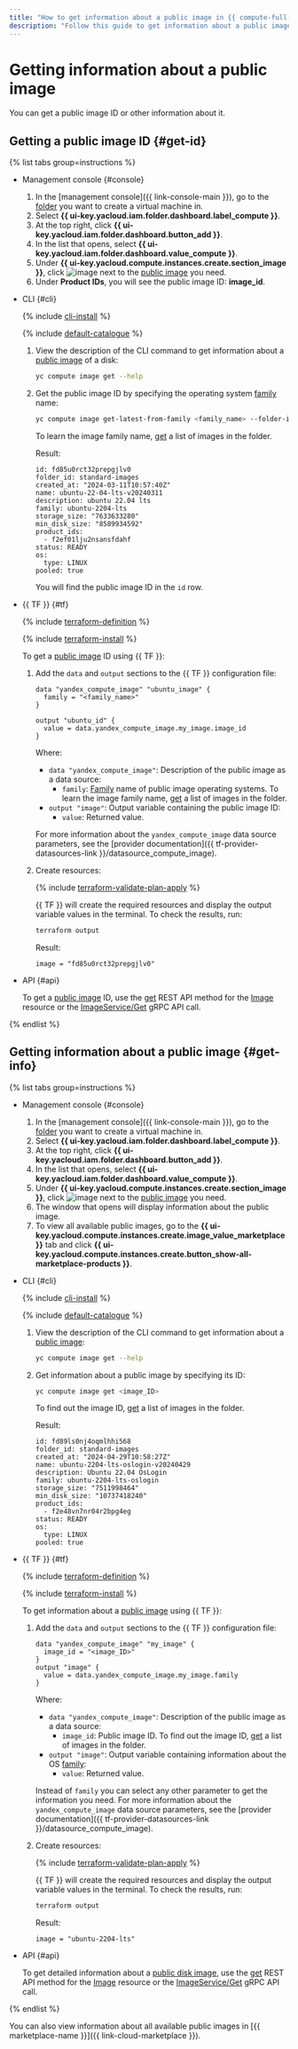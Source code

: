 ```yaml
---
title: "How to get information about a public image in {{ compute-full-name }}"
description: "Follow this guide to get information about a public image."
---
```


# Getting information about a public image

You can get a public image ID or other information about it.

## Getting a public image ID {#get-id}

{% list tabs group=instructions %}

- Management console {#console}

  1. In the [management console]({{ link-console-main }}), go to the [folder](../../../resource-manager/concepts/resources-hierarchy.md#folder) you want to create a virtual machine in.
  1. Select **{{ ui-key.yacloud.iam.folder.dashboard.label_compute }}**.
  1. At the top right, click **{{ ui-key.yacloud.iam.folder.dashboard.button_add }}**.
  1. In the list that opens, select **{{ ui-key.yacloud.iam.folder.dashboard.value_compute }}**.
  1. Under **{{ ui-key.yacloud.compute.instances.create.section_image }}**, click ![image](../../../_assets/console-icons/circle-info.svg) next to the [public image](../../concepts/image.md#public) you need.
  1. Under **Product IDs**, you will see the public image ID: **image_id**.

- CLI {#cli}

  {% include [cli-install](../../../_includes/cli-install.md) %}

  {% include [default-catalogue](../../../_includes/default-catalogue.md) %}

  1. View the description of the CLI command to get information about a [public image](../../concepts/image.md#public) of a disk:

      ```bash
      yc compute image get --help
      ```

  1. Get the public image ID by specifying the operating system [family](../../concepts/image.md#family) name:

      ```bash
      yc compute image get-latest-from-family <family_name> --folder-id standard-images
      ```

      To learn the image family name, [get](#get-info) a list of images in the folder.

      Result:

      ```text
      id: fd85u0rct32prepgjlv0
      folder_id: standard-images
      created_at: "2024-03-11T10:57:40Z"
      name: ubuntu-22-04-lts-v20240311
      description: ubuntu 22.04 lts
      family: ubuntu-2204-lts
      storage_size: "7633633280"
      min_disk_size: "8589934592"
      product_ids:
        - f2ef01lju2nsansfdahf
      status: READY
      os:
        type: LINUX
      pooled: true
      ```

      You will find the public image ID in the `id` row.

- {{ TF }} {#tf}

  {% include [terraform-definition](../../../_tutorials/_tutorials_includes/terraform-definition.md) %}

  {% include [terraform-install](../../../_includes/terraform-install.md) %}

  To get a [public image](../../concepts/image.md#public) ID using {{ TF }}:

  1. Add the `data` and `output` sections to the {{ TF }} configuration file:

      ```hcl
      data "yandex_compute_image" "ubuntu_image" {
        family = "<family_name>"
      }

      output "ubuntu_id" {
        value = data.yandex_compute_image.my_image.image_id
      }
      ```

      Where:

      * `data "yandex_compute_image"`: Description of the public image as a data source:
        * `family`: [Family](../../concepts/image.md#family) name of public image operating systems. To learn the image family name, [get](#get-info) a list of images in the folder.
      * `output "image"`: Output variable containing the public image ID:
        * `value`: Returned value.

      For more information about the `yandex_compute_image` data source parameters, see the [provider documentation]({{ tf-provider-datasources-link }}/datasource_compute_image).

  1. Create resources:

      {% include [terraform-validate-plan-apply](../../../_tutorials/_tutorials_includes/terraform-validate-plan-apply.md) %}

      {{ TF }} will create the required resources and display the output variable values in the terminal. To check the results, run:

      ```bash
      terraform output
      ```

      Result:

      ```text
      image = "fd85u0rct32prepgjlv0"
      ```

- API {#api}

  To get a [public image](../../concepts/image.md#public) ID, use the [get](../../api-ref/Image/get.md) REST API method for the [Image](../../api-ref/Image/index.md) resource or the [ImageService/Get](../../api-ref/grpc/image_service.md#Get) gRPC API call.

{% endlist %}

## Getting information about a public image {#get-info}

{% list tabs group=instructions %}

- Management console {#console}

  1. In the [management console]({{ link-console-main }}), go to the [folder](../../../resource-manager/concepts/resources-hierarchy.md#folder) you want to create a virtual machine in.
  1. Select **{{ ui-key.yacloud.iam.folder.dashboard.label_compute }}**.
  1. At the top right, click **{{ ui-key.yacloud.iam.folder.dashboard.button_add }}**.
  1. In the list that opens, select **{{ ui-key.yacloud.iam.folder.dashboard.value_compute }}**.
  1. Under **{{ ui-key.yacloud.compute.instances.create.section_image }}**, click ![image](../../../_assets/console-icons/circle-info.svg) next to the [public image](../../concepts/image.md#public) you need.
  1. The window that opens will display information about the public image.
  1. To view all available public images, go to the **{{ ui-key.yacloud.compute.instances.create.image_value_marketplace }}** tab and click **{{ ui-key.yacloud.compute.instances.create.button_show-all-marketplace-products }}**.

- CLI {#cli}

  {% include [cli-install](../../../_includes/cli-install.md) %}

  {% include [default-catalogue](../../../_includes/default-catalogue.md) %}

  1. View the description of the CLI command to get information about a [public image](../../concepts/image.md#public):

      ```bash
      yc compute image get --help
      ```

  1. Get information about a public image by specifying its ID:

      ```bash
      yc compute image get <image_ID>
      ```

      To find out the image ID, [get](#get-id) a list of images in the folder.

      Result:

      ```text
      id: fd89ls0nj4oqmlhhi568
      folder_id: standard-images
      created_at: "2024-04-29T10:58:27Z"
      name: ubuntu-2204-lts-oslogin-v20240429
      description: Ubuntu 22.04 OsLogin
      family: ubuntu-2204-lts-oslogin
      storage_size: "7511998464"
      min_disk_size: "10737418240"
      product_ids:
        - f2e48vn7nr04r2bpg4eg
      status: READY
      os:
        type: LINUX
      pooled: true
      ```

- {{ TF }} {#tf}

  {% include [terraform-definition](../../../_tutorials/_tutorials_includes/terraform-definition.md) %}

  {% include [terraform-install](../../../_includes/terraform-install.md) %}

  To get information about a [public image](../../concepts/image.md#public) using {{ TF }}:

  1. Add the `data` and `output` sections to the {{ TF }} configuration file:

      ```hcl
      data "yandex_compute_image" "my_image" {
        image_id = "<image_ID>"
      }
      output "image" {
        value = data.yandex_compute_image.my_image.family
      }
      ```

      Where:

      * `data "yandex_compute_image"`: Description of the public image as a data source:
        * `image_id`: Public image ID. To find out the image ID, [get](#get-id) a list of images in the folder.
      * `output "image"`: Output variable containing information about the OS [family](../../concepts/image.md#family):
        * `value`: Returned value.

      Instead of `family` you can select any other parameter to get the information you need. For more information about the `yandex_compute_image` data source parameters, see the [provider documentation]({{ tf-provider-datasources-link }}/datasource_compute_image).

  1. Create resources:

      {% include [terraform-validate-plan-apply](../../../_tutorials/_tutorials_includes/terraform-validate-plan-apply.md) %}

      {{ TF }} will create the required resources and display the output variable values in the terminal. To check the results, run:

      ```bash
      terraform output
      ```

      Result:

      ```text
      image = "ubuntu-2204-lts"
      ```

- API {#api}

  To get detailed information about a [public disk image](../../concepts/image.md#public), use the [get](../../api-ref/Image/get.md) REST API method for the [Image](../../api-ref/Image/index.md) resource or the [ImageService/Get](../../api-ref/grpc/image_service.md#Get) gRPC API call.

{% endlist %}

You can also view information about all available public images in [{{ marketplace-name }}]({{ link-cloud-marketplace }}).
